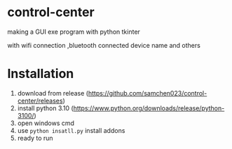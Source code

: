 # control-center

making a GUI exe program with python tkinter

with wifi connection ,bluetooth connected device name and others


# Installation

1. download from release (https://github.com/samchen023/control-center/releases)
2. install python 3.10 (https://www.python.org/downloads/release/python-3100/)
3. open windows cmd
4. use `python insatll.py` install addons 
5. ready to run
